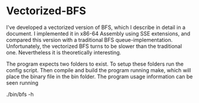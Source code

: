 Vectorized-BFS
==============

I've developed a vectorized version of BFS, which I describe in detail in a document. I implemented it in x86-64 Assembly using SSE extensions, and compared this version with a traditional BFS queue-implementation. Unfortunately, the vectorized BFS turns to be slower than the traditional one. Nevertheless it is theoretically interesting.

The program expects two folders to exist. To setup these folders run the config script. Then compile and build the program running make, which will place the binary file in the bin folder. The program usage information can be seen running

./bin/bfs -h
